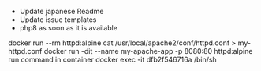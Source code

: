 * Update japanese Readme
* Update issue templates
* php8 as soon as it is available


docker run --rm httpd:alpine cat /usr/local/apache2/conf/httpd.conf > my-httpd.conf
docker run -dit --name my-apache-app -p 8080:80  httpd:alpine
run command in container
docker exec -it dfb2f546716a /bin/sh

